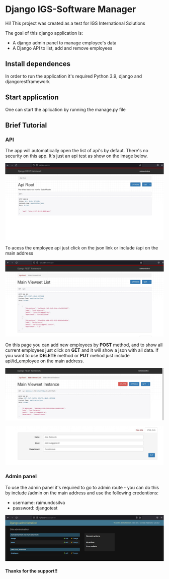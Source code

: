 # Django IGS-Software Manager 

 Hi! This project was created as a test for IGS International Solutions
 
 The goal of this django application is:
 * A django admin panel to manage employee's data
 * A Django API to list, add and remove employees

 ## Install dependences

 In order to run the application it's required Python 3.9, django and djangorestframework
 
 ## Start application

 One can start the aplication by running the manage.py file

 ## Brief Tutorial
 
 ### API

 The app will automatically open the list of api's by defaut. There's no security on this app. It's just an api test as show on the image below.

 ![alt text](readme_img/home_api.jpg)

To acess the employee api just click on the json link or include /api on the main address

![alt text](readme_img/api_json.jpg)

On this page you can add new employees by **POST** method, and to show all current employees just click on **GET** and it will show a json with all data. If you want to use **DELETE** method or **PUT** mehod just include api/id_employee on the  main address.

![alt text](readme_img/employee_delete.jpg)

![alt text](readme_img/employee_edit.jpg)

### Admin panel

To use the admin panel it's required to go to admin route - you can do this by include /admin on the main address and use the following credentions:
* username: raimundosilva
* password: djangotest

![alt text](readme_img/admin_panel.jpg)

#### Thanks for the support!!
